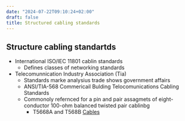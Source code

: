 ```yaml
---
date: "2024-07-22T09:10:24+02:00"
draft: false
title: Structured cabling standards
---
```


## Structure cabling standartds

-   International ISO/IEC 11801 cablin standards
    -   Defines classes of networking standards
-   Telecomunnication Industry Association (Tia)
    -   Standards marke analysius trade shows government affairs
    -   ANSI/TIA-568 Commericail Bulding Telocomunications Cabling
        Standards
    -   Commonoly refernced for a pin and pair assagmets of
        eight-conductor 100-ohm balanced twisted pair cablinbg
        -   T5668A and T568B
            [Cables](/Network/Phisicall/Cables)
